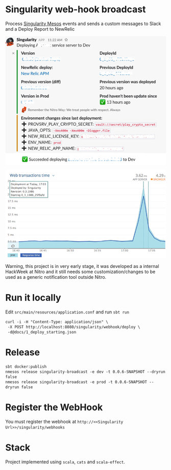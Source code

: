 # Singularity web-hook broadcast

Process [Singularity Mesos](https://getsingularity.com/) events and sends a custom messages to Slack and a Deploy Report to NewRelic

![Slack](docs/img/slack.png)


![NewRelic](docs/img/newrelic.png)


Warning, this project is in very early stage, it was developed as a internal HackWeek at Nitro
and it still needs some customization/changes to be used as a generic notification tool outside Nitro.

# Run it locally

Edit `src/main/resources/application.conf` and run `sbt run`

```
curl -i -H "Content-Type: application/json" \
 -X POST http://localhost:8080/singularity/webhook/deploy \
 -d@docs/1_deploy_starting.json
```

# Release

```
sbt docker:publish
nmesos release singularity-broadcast -e dev -t 0.0.6-SNAPSHOT --dryrun false
nmesos release singularity-broadcast -e prod -t 0.0.6-SNAPSHOT --dryrun false
```

# Register the WebHook

You must register the webhook at
`http://<<Singularity Url>>/singularity/webhooks`


# Stack

Project implemented using `scala`, `cats` and `scala-effect`.

